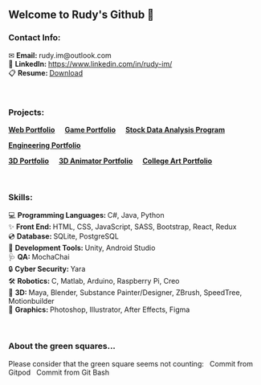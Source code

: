 ## Welcome to Rudy's Github 👋
<!--
[![Anurag's GitHub stats](https://github-readme-stats.vercel.app/api?username=rudy-im)](https://github.com/anuraghazra/github-readme-stats)
-->

<h3 align="left">Contact Info:</h3>
<p align="left">
  ✉ <b>Email: </b>rudy.im@outlook.com<br>
  💎 <b>LinkedIn: </b><a href="https://www.linkedin.com/in/rudy-im/">https://www.linkedin.com/in/rudy-im/</a><br>
  📋 <b>Resume: </b><a href="resume_Woobin (Rudy) Im.pdf" download>Download</a><br>
</p>

<br>

<h3 align="left">Projects:</h3>
<p align="left">
  <b><a href="https://rudy-im.github.io/web-portfolio/">Web Portfolio</a></b>&nbsp;&nbsp;&nbsp;&nbsp;
  <b><a href="https://rudy-games.itch.io/">Game Portfolio</a></b>&nbsp;&nbsp;&nbsp;&nbsp;
  <b><a href="https://github.com/rudy-im/Wealth">Stock Data Analysis Program</a></b>&nbsp;&nbsp;&nbsp;&nbsp;
</p>
<p align="left">
  <b><a href="https://rudyim.wordpress.com/">Engineering Portfolio</a></b>&nbsp;&nbsp;&nbsp;&nbsp;
</p>
<p align="left">
  <b><a href="https://www.artstation.com/rudy_artist">3D Portfolio</a></b>&nbsp;&nbsp;&nbsp;&nbsp;
  <b><a href="https://rudyartist.wixsite.com/animator">3D Animator Portfolio</a></b>&nbsp;&nbsp;&nbsp;&nbsp;
  <b><a href="https://www.behance.net/rudyworking">College Art Portfolio</a></b>&nbsp;&nbsp;&nbsp;&nbsp;
</p>

<br>

<h3 align="left">Skills:</h3>
<p align="left">
  💻 <b>Programming Languages: </b>C#, Java, Python<br>
  ✨ <b>Front End: </b>HTML, CSS, JavaScript, SASS, Bootstrap, React, Redux<br>
  💿 <b>Database: </b>SQLite, PostgreSQL<br>
  💼 <b>Development Tools: </b>Unity, Android Studio<br>
  🩺 <b>QA: </b>MochaChai<br>
  🔒 <b>Cyber Security: </b>Yara<br>
  🛠 <b>Robotics: </b>C, Matlab, Arduino, Raspberry Pi, Creo<br>
  🎲 <b>3D: </b>Maya, Blender, Substance Painter/Designer, ZBrush, SpeedTree, Motionbuilder<br>
  🎨 <b>Graphics: </b>Photoshop, Illustrator, After Effects, Figma<br>
</p>

<br>

<h3>About the green squares...</h3>
<p align="left">
  Please consider that the green square seems not counting:
  &nbsp;&nbsp;Commit from Gitpod
  &nbsp;&nbsp;Commit from Git Bash
</p>
